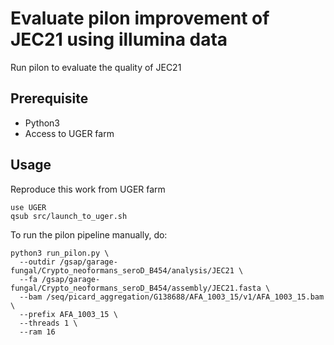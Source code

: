 # Evaluate pilon improvement of JEC21 using illumina data
Run pilon to evaluate the quality of JEC21

## Prerequisite
* Python3
* Access to UGER farm

## Usage
Reproduce this work from UGER farm
```
use UGER
qsub src/launch_to_uger.sh
```

To run the pilon pipeline manually, do:
```
python3 run_pilon.py \
  --outdir /gsap/garage-fungal/Crypto_neoformans_seroD_B454/analysis/JEC21 \
  --fa /gsap/garage-fungal/Crypto_neoformans_seroD_B454/assembly/JEC21.fasta \
  --bam /seq/picard_aggregation/G138688/AFA_1003_15/v1/AFA_1003_15.bam \
  --prefix AFA_1003_15 \
  --threads 1 \
  --ram 16
```
